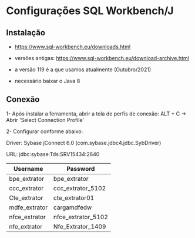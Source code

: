 # Configurações SQL Workbench/J

## Instalação
- https://www.sql-workbench.eu/downloads.html

- versões antigas: https://www.sql-workbench.eu/download-archive.html

- a versão 119 é a que usamos atualmente (Outubro/2021)
- necessário baixar o Java 8

## Conexão
1- Após instalar a ferramenta, abrir a tela de perfis de conexão: ALT + C -> Abrir 'Select Connection Profile'

2- Configurar conforme abaixo:

Driver: Sybase jConnect 6.0 (com.sybase.jdbc4.jdbc.SybDriver)

URL: jdbc:sybase:Tds:SRV15434:2640

| Username     |Password               |
|--------------|-----------------------|
|bpe_extrator  |bpe_extrator           |
|ccc_extrator  |ccc_extrator_5102      |
|Cte_extrator  |cte_extrator01         |
|mdfe_extrator |cargamdfedw            |
|nfce_extrator |nfce_extrator_5102     |
|nfe_extrator  |Nfe_Extrator_1409      |
